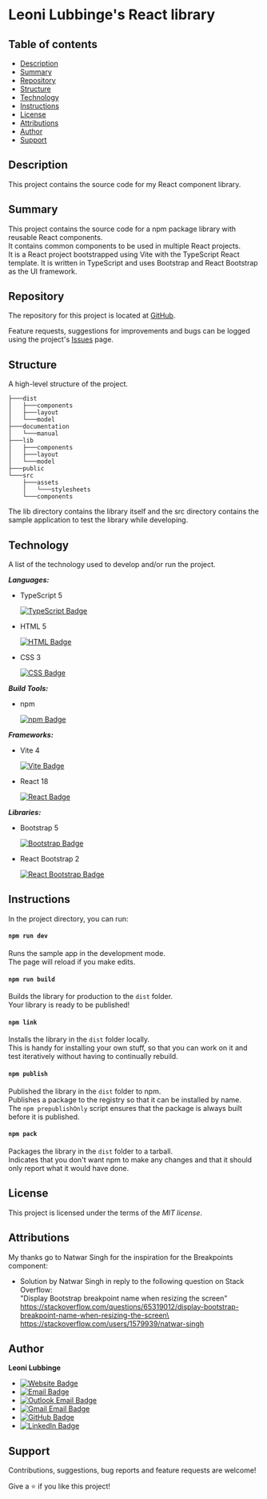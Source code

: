 # Leoni Lubbinge's React library

## Table of contents
- [Description](#description)
- [Summary](#summary)
- [Repository](#repository)
- [Structure](#structure)
- [Technology](#technology)
- [Instructions](#instructions)
- [License](#license)
- [Attributions](#attributions)
- [Author](#author)
- [Support](#support)

## Description
This project contains the source code for my React component library.

## Summary
This project contains the source code for a npm package library
with reusable React components.\
It contains common components to be used in multiple React projects.\
It is a React project bootstrapped using Vite with the TypeScript React template.
It is written in TypeScript and uses Bootstrap and React Bootstrap
as the UI framework.

## Repository
The repository for this project is located at 
[GitHub](https://github.com/tahoni/tahoni-react-lib).

Feature requests, suggestions for improvements and bugs can be 
logged using the project's [Issues](https://github.com/tahoni/tahoni-react-lib/issues) page.

## Structure
A high-level structure of the project.
```text
├───dist
│   ├───components
│   ├───layout
│   └───model
├───documentation
│   └───manual
├───lib
│   ├───components
│   ├───layout
│   └───model
├───public
└───src
    ├───assets
    │   └───stylesheets
    └───components
```

The lib directory contains the library itself and the src directory contains 
the sample application to test the library while developing.

## Technology
A list of the technology used to develop and/or run the project.

**_Languages:_**
- TypeScript 5

  [![TypeScript Badge](https://img.shields.io/badge/TypeScript-3178C6?logo=typescript&logoColor=white)](https://www.typescriptlang.org/)

- HTML 5

  [![HTML Badge](https://img.shields.io/badge/HTML-E34F26?logo=html5&logoColor=white)](https://www.w3.org/)

- CSS 3

  [![CSS Badge](https://img.shields.io/badge/CSS-1572B6?logo=css3)](https://www.w3.org/)

**_Build Tools:_**
- npm

  [![npm Badge](https://img.shields.io/badge/npm-CB3837?logo=npm)](https://www.npmjs.com/)

**_Frameworks:_**
- Vite 4

  [![Vite Badge](https://img.shields.io/badge/Vite-646CFF?logo=vite&logoColor=white)](https://vitejs.dev/)

- React 18

  [![React Badge](https://img.shields.io/badge/React-CB3837?logo=react)](https://react.dev/)

**_Libraries:_**
- Bootstrap 5

  [![Bootstrap Badge](https://img.shields.io/badge/Bootstrap-7952B3?logo=bootstrap&logoColor=white)](https://getbootstrap.com/)

- React Bootstrap 2

  [![React Bootstrap Badge](https://img.shields.io/badge/React_Bootstrap-7952B3?logo=bootstrap&logoColor=white)](https://react-bootstrap.github.io/)

## Instructions
In the project directory, you can run:

#### `npm run dev`
Runs the sample app in the development mode.\
The page will reload if you make edits.

#### `npm run build`
Builds the library for production to the `dist` folder.\
Your library is ready to be published!

#### `npm link`
Installs the library in the `dist` folder locally.\
This is handy for installing your own stuff, so that you can work on it 
and test iteratively without having to continually rebuild.

#### `npm publish`
Published the library in the `dist` folder to npm.\
Publishes a package to the registry so that it can be installed by name.\
The `npm prepublishOnly` script ensures that the package is always built 
before it is published.

#### `npm pack`
Packages the library in the `dist` folder to a tarball.\
Indicates that you don't want npm to make any changes and that it 
should only report what it would have done.

## License
This project is licensed under the terms of the _MIT license_.

## Attributions
My thanks go to Natwar Singh for the inspiration for the Breakpoints component:
- Solution by Natwar Singh in reply to the following question on Stack Overflow:\
  "Display Bootstrap breakpoint name when resizing the screen"\
  https://stackoverflow.com/questions/65319012/display-bootstrap-breakpoint-name-when-resizing-the-screen\
  https://stackoverflow.com/users/1579939/natwar-singh

## Author
**Leoni Lubbinge**
- [![Website Badge](https://img.shields.io/badge/https%3A%2F%2Ftahoni.info-blue?color=%230077b6ff)](https://www.tahoni.info)
- [![Email Badge](https://img.shields.io/badge/leonil%40tahoni.info-blue?color=%230077b6ff)](mailto:leonil@tahoni.info)
- [![Outlook Email Badge](https://img.shields.io/badge/tahoni%40outlook.com-blue?color=%230077b6ff)](mailto:tahoni@outlook.com)
- [![Gmail Email Badge](https://img.shields.io/badge/tahoni%40gmail.com-blue?logo=gmail&labelColor=%23023e8aff&color=%230077b6ff)](mailto:tahoni@gmail.com)
- [![GitHub Badge](https://img.shields.io/badge/Leoni_Lubbinge-blue?logo=github&labelColor=%23023e8aff&color=%230077b6ff)](https://github.com/tahoni)
- [![LinkedIn Badge](https://img.shields.io/badge/Leoni_Lubbinge-blue?logo=linkedin&labelColor=%23023e8aff&color=%230077b6ff)](https://www.linkedin.com/in/leoni-lubbinge-06066b16/)

## Support
Contributions, suggestions, bug reports and feature requests are welcome!

Give a ⭐️ if you like this project!
